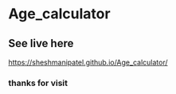# Age_calculator

## See live here 
https://sheshmanipatel.github.io/Age_calculator/

### thanks for visit
